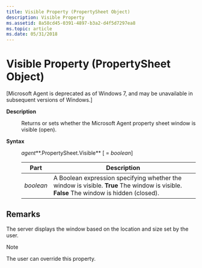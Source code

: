 ```yaml
---
title: Visible Property (PropertySheet Object)
description: Visible Property
ms.assetid: 8a58cd45-0391-4897-b3a2-d4f5d7297ea8
ms.topic: article
ms.date: 05/31/2018
---
```


# Visible Property (PropertySheet Object)

\[Microsoft Agent is deprecated as of Windows 7, and may be unavailable in subsequent versions of Windows.\]

<dl> <dt>

<span id="Description"></span><span id="description"></span><span id="DESCRIPTION"></span>**Description**
</dt> <dd>

Returns or sets whether the Microsoft Agent property sheet window is visible (open).

</dd> <dt>

<span id="Syntax_"></span><span id="syntax_"></span><span id="SYNTAX_"></span>**Syntax** 
</dt> <dd>

*agent***.PropertySheet.Visible** \[ = *boolean*\]



| Part      | Description                                                                                                                                                   |
|-----------|---------------------------------------------------------------------------------------------------------------------------------------------------------------|
| *boolean* | A Boolean expression specifying whether the window is visible. **True** The window is visible.<br/> **False** The window is hidden (closed).<br/> |



 

</dd> </dl>

## Remarks

The server displays the window based on the location and size set by the user.

> [!Note]  
> The user can override this property.

 

 

 






